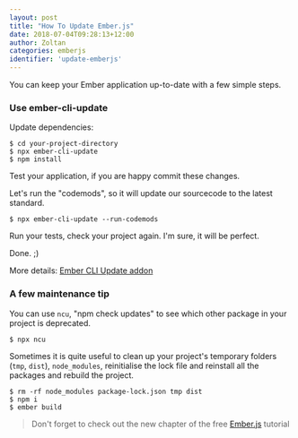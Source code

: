 ```yaml
---
layout: post
title: "How To Update Ember.js"
date: 2018-07-04T09:28:13+12:00
author: Zoltan
categories: emberjs
identifier: 'update-emberjs'
---
```


You can keep your Ember application up-to-date with a few simple steps.

### Use ember-cli-update

Update dependencies:

    $ cd your-project-directory
    $ npx ember-cli-update
    $ npm install

Test your application, if you are happy commit these changes.

Let's run the "codemods", so it will update our sourcecode to the latest standard.    
    
    $ npx ember-cli-update --run-codemods

Run your tests, check your project again. I'm sure, it will be perfect.

Done. ;)

More details: [Ember CLI Update addon](https://github.com/ember-cli/ember-cli-update)

### A few maintenance tip

You can use `ncu`, "npm check updates" to see which other package in your project is deprecated.

    $ npx ncu
  
Sometimes it is quite useful to clean up your project's temporary folders (`tmp`, `dist`), `node_modules`, reinitialise the lock file and reinstall all the packages and rebuild the project.

    $ rm -rf node_modules package-lock.json tmp dist
    $ npm i
    $ ember build  

> Don't forget to check out the new chapter of the free [Ember.js](http://yoember.com) tutorial
